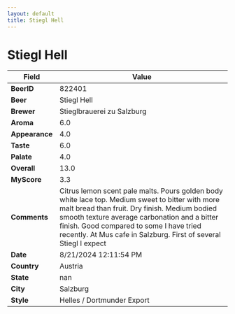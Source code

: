 ```yaml
---
layout: default
title: Stiegl Hell
---
```


# Stiegl Hell

| Field         | Value     |
|---------------|-----------|
| **BeerID** | 822401 |
| **Beer** | Stiegl Hell |
| **Brewer** | Stieglbrauerei zu Salzburg |
| **Aroma** | 6.0 |
| **Appearance** | 4.0 |
| **Taste** | 6.0 |
| **Palate** | 4.0 |
| **Overall** | 13.0 |
| **MyScore** | 3.3 |
| **Comments** | Citrus lemon scent pale malts.  Pours golden body white lace top.  Medium sweet to bitter with more malt bread than fruit. Dry finish. Medium bodied smooth texture average carbonation and a bitter finish.  Good compared to some I have tried recently. At Mus cafe in Salzburg.  First of several Stiegl I expect  |
| **Date** | 8/21/2024 12:11:54 PM |
| **Country** | Austria |
| **State** | nan |
| **City** | Salzburg |
| **Style** | Helles / Dortmunder Export |
